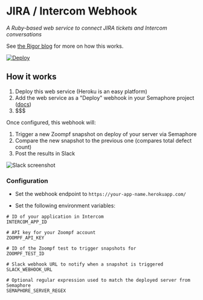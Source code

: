 # JIRA / Intercom Webhook

_A Ruby-based web service to connect JIRA tickets and Intercom conversations_

See [the Rigor blog](http://rigor.com/blog/2016/02/integrating-performance-analysis-continuous-deployment) for more on how this works.

[![Deploy](https://www.herokucdn.com/deploy/button.svg)](https://heroku.com/deploy)

## How it works

1. Deploy this web service (Heroku is an easy platform)
2. Add the web service as a "Deploy" webhook in your Semaphore project ([docs](https://semaphoreci.com/docs/post-deploy-webhooks.html))
3. $$$

Once configured, this webhook will:

1. Trigger a new Zoompf snapshot on deploy of your server via Semaphore
2. Compare the new snapshot to the previous one (compares total defect count)
3. Post the results in Slack

![Slack screenshot](https://www.evernote.com/shard/s39/sh/5f851c43-3ffc-4928-84da-ef9609633726/372cbbc41d40809d/res/6871fb18-ea86-45d6-a1e1-ae080b28b8d4/skitch.png)

### Configuration

* Set the webhook endpoint to `https://your-app-name.herokuapp.com/`

* Set the following environment variables:

```
# ID of your application in Intercom
INTERCOM_APP_ID

# API key for your Zoompf account
ZOOMPF_API_KEY

# ID of the Zoompf test to trigger snapshots for
ZOOMPF_TEST_ID

# Slack webhook URL to notify when a snapshot is triggered
SLACK_WEBHOOK_URL

# Optional regular expression used to match the deployed server from Semaphore
SEMAPHORE_SERVER_REGEX
```



